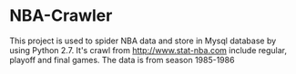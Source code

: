 # NBA-Crawler
This project is used to spider NBA data and store in Mysql database by using Python 2.7.
It's crawl from http://www.stat-nba.com include regular, playoff and final games.
The data is from season 1985-1986
